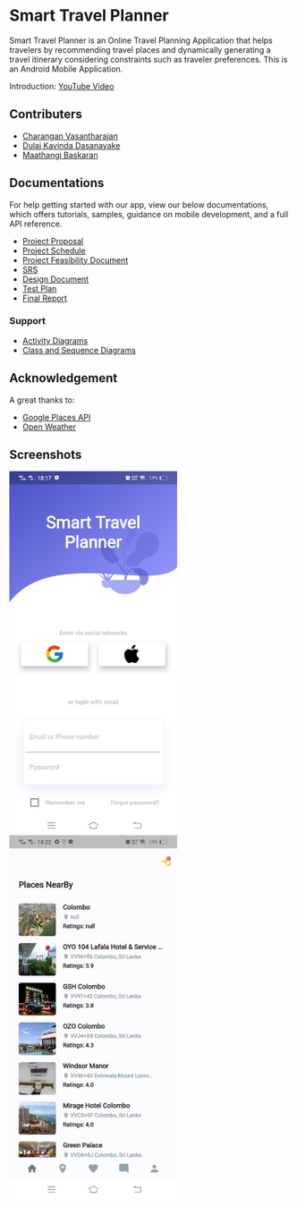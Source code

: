 # Smart Travel Planner

Smart Travel Planner is an Online Travel Planning Application that helps travelers by recommending travel places and dynamically generating a travel itinerary considering constraints such as traveler preferences. This is an Android Mobile Application.

Introduction: [YouTube Video](https://www.youtube.com/watch?v=9VbHaTpXq-Q)

## Contributers

- [Charangan Vasantharajan](https://www.linkedin.com/in/charangan/)
- [Dulaj Kavinda Dasanayake](https://www.linkedin.com/in/dulaj-kavinda-dasanayake/)
- [Maathangi Baskaran](https://www.linkedin.com/in/maathangi-baskaran/)

## Documentations
For help getting started with our app, view our below documentations, which offers tutorials, samples, guidance on mobile development, and a full API reference.

- [Project Proposal](https://docs.google.com/document/d/134SHe5b-mEbFt74IFxLUV2tA2mpe9pjz/edit?usp=sharing&ouid=109216611364830050993&rtpof=true&sd=true)
- [Project Schedule](https://drive.google.com/file/d/1GkYSc95hHLcU3sNkUbtbJylidpJbFivx/view?usp=sharing)
- [Project Feasibility Document](https://docs.google.com/document/d/1DdIjR16eA99_wcENQOdLDDpVT8coJ16W/edit?usp=sharing&ouid=109216611364830050993&rtpof=true&sd=true)
- [SRS](https://docs.google.com/document/d/1WVqoB54ei-XZI7a4bMvTFo9cNAtnVppa/edit?usp=sharing&ouid=109216611364830050993&rtpof=true&sd=true)
- [Design Document](https://docs.google.com/document/d/1o4-fJ4whHWer2rqYKpb1L7oGWE_Y3FY2/edit?usp=sharing&ouid=109216611364830050993&rtpof=true&sd=true)
- [Test Plan](https://docs.google.com/document/d/1VPCKzzdg2zFMHsGI8vO-8d0jhhNmAEM1/edit?usp=sharing&ouid=109216611364830050993&rtpof=true&sd=true)
- [Final Report]()

### Support
- [Activity Diagrams](https://lucid.app/lucidchart/a1ea6cfb-eabb-433e-9009-cdd71e16c662/edit?invitationId=inv_e95b9814-75b9-48ad-a0e0-bb1562cb1033&page=0_0#)
- [Class and Sequence Diagrams](https://lucid.app/lucidchart/2095712d-63e1-422e-9106-ff23fb28b16c/edit?invitationId=inv_17a6842a-111b-4992-b8ea-2049e37abb8f&page=I7I1blNnXu2o#)

## Acknowledgement
A great thanks to:
- [Google Places API](https://developers.google.com/maps/documentation/places/web-service/overview)
- [Open Weather](https://openweathermap.org/)


## Screenshots

<img align="left" alt="welcome-screeen" width="300px"  src="assets/screenshots/1.jpg" />
<img align="left" alt="welcome-screeen" width="300px"  src="assets/screenshots/2.jpg" />
